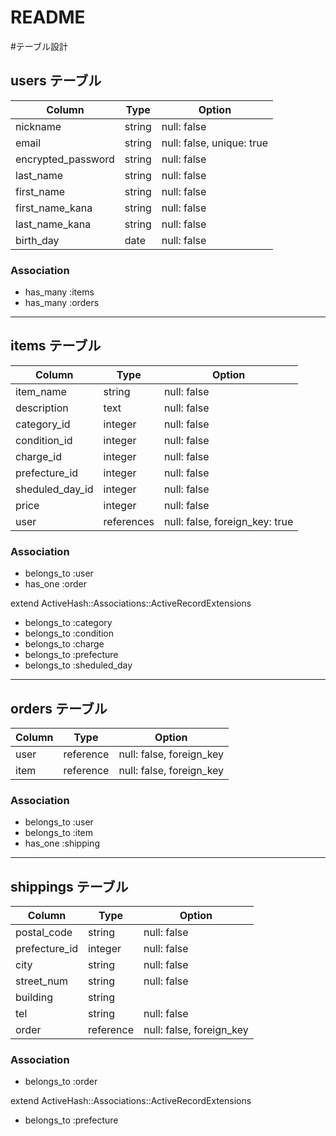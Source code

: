 # README
#テーブル設計

## users テーブル

| Column                | Type    | Option                     |
| --------------------- | ------- | -------------------------- |
| nickname              | string  | null: false                | 
| email                 | string  | null: false, unique: true  |
| encrypted_password    | string  | null: false                | ＊デフォルト
| last_name             | string  | null: false                |
| first_name            | string  | null: false                |
| first_name_kana       | string  | null: false                |
| last_name_kana        | string  | null: false                |
| birth_day             | date    | null: false                |

### Association

- has_many :items
- has_many :orders

-----------------------------------------------------------------------------------
## items テーブル

| Column         | Type        | Option                          |
| -------------- | ----------- | ------------------------------- |
| item_name      | string      | null: false                     |
| description    | text        | null: false                     |
| category_id    | integer     | null: false                     |
| condition_id   | integer     | null: false                     |
| charge_id      | integer     | null: false                     |
| prefecture_id  | integer     | null: false                     |
| sheduled_day_id| integer     | null: false                     |
| price          | integer     | null: false                     |
| user           | references  | null: false, foreign_key: true  |

### Association

- belongs_to :user
- has_one :order

extend ActiveHash::Associations::ActiveRecordExtensions
- belongs_to :category
- belongs_to :condition
- belongs_to :charge
- belongs_to :prefecture
- belongs_to :sheduled_day
-----------------------------------------------------------------------------------
## orders テーブル

| Column          | Type        | Option                          |
| --------------- | ----------- | ------------------------------- |
| user            | reference   | null: false, foreign_key        |
| item            | reference   | null: false, foreign_key        |

### Association

- belongs_to :user
- belongs_to :item
- has_one :shipping

-----------------------------------------------------------------------------------
## shippings テーブル

| Column          | Type        | Option                          |
| --------------- | ----------- | ------------------------------- |
| postal_code     | string      | null: false                     |
| prefecture_id   | integer     | null: false                     |
| city            | string      | null: false                     |
| street_num      | string      | null: false                     |
| building        | string      |                                 |
| tel             | string      | null: false                     |
| order           | reference   | null: false, foreign_key        |

### Association

- belongs_to :order

extend ActiveHash::Associations::ActiveRecordExtensions
- belongs_to :prefecture
